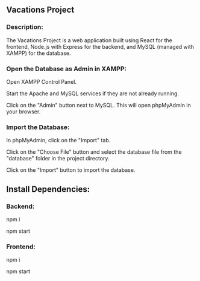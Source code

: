 ## Vacations Project

### Description:
The Vacations Project is a web application built using React for the frontend, Node.js with Express for the backend, and MySQL (managed with XAMPP) for the database.

### Open the Database as Admin in XAMPP:

Open XAMPP Control Panel.

Start the Apache and MySQL services if they are not already running.

Click on the "Admin" button next to MySQL. This will open phpMyAdmin in your browser.

### Import the Database:

In phpMyAdmin, click on the "Import" tab.

Click on the "Choose File" button and select the database file from the "database" folder in the project directory.

Click on the "Import" button to import the database.

## Install Dependencies:

### Backend:

npm i 

npm start

### Frontend:

npm i 

npm start
